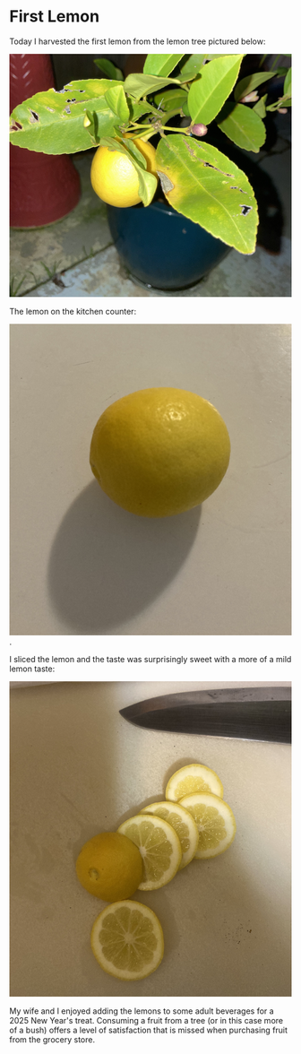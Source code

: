 # First Lemon
Today I harvested the first lemon from the lemon tree pictured below:

![Lemon on tree](img/02025-01-02-lemon-on-tree.png)

The lemon on the kitchen counter:

![Lemon on kitchen counter](img/02025-01-02-lemon-on-counter.png).

I sliced the lemon and the taste was surprisingly sweet with a more
of a mild lemon taste:

![Lemon slices with knife](img/02025-01-02-lemon-slices.png)

My wife and I enjoyed adding the lemons to some adult beverages for a
2025 New Year's treat. Consuming a fruit from a tree (or in this case more 
of a bush) offers a level of satisfaction that is missed when purchasing
fruit from the grocery store. 
